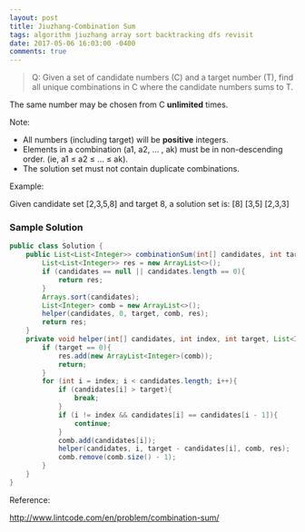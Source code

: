 ```yaml
---
layout: post
title: Jiuzhang-Combination Sum
tags: algorithm jiuzhang array sort backtracking dfs revisit
date: 2017-05-06 16:03:00 -0400
comments: true
---
```

>Q: Given a set of candidate numbers (C) and a target number (T), find all unique combinations in C where the candidate numbers sums to T.

The same number may be chosen from C **unlimited** times.

Note:

* All numbers (including target) will be **positive** integers.
* Elements in a combination (a1, a2, … , ak) must be in non-descending order. (ie, a1 ≤ a2 ≤ … ≤ ak).
* The solution set must not contain duplicate combinations.

Example:

Given candidate set [2,3,5,8] and target 8, a solution set is:
    [8]
    [3,5]
    [2,3,3]

### Sample Solution

```java
public class Solution {
    public List<List<Integer>> combinationSum(int[] candidates, int target) {
        List<List<Integer>> res = new ArrayList<>();
        if (candidates == null || candidates.length == 0){
            return res;
        }
        Arrays.sort(candidates);
        List<Integer> comb = new ArrayList<>();
        helper(candidates, 0, target, comb, res);
        return res;
    }
    private void helper(int[] candidates, int index, int target, List<Integer> comb, List<List<Integer>> res){
        if (target == 0){
            res.add(new ArrayList<Integer>(comb));
            return;
        }
        for (int i = index; i < candidates.length; i++){
            if (candidates[i] > target){
                break;
            }
            if (i != index && candidates[i] == candidates[i - 1]){
                continue;
            }
            comb.add(candidates[i]);
            helper(candidates, i, target - candidates[i], comb, res);
            comb.remove(comb.size() - 1);
        }
    }
}
```

Reference:

http://www.lintcode.com/en/problem/combination-sum/
